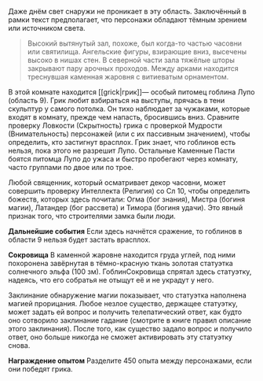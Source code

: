 Даже днём свет снаружи не проникает в эту область. Заключённый в рамки текст предполагает, что персонажи обладают тёмным зрением или источником света.

> Высокий вытянутый зал, похоже, был когда-то частью часовни или святилища. Ангельские фигуры, взирающие вниз, высечены высоко в нишах стен. В северной части зала тяжёлые шторы закрывают пару арочных проходов. Между арками находится треснувшая каменная жаровня с витиеватым орнаментом.

В этой комнате находится [[grick|грик]]— особый питомец гоблина Лупо (область 9). Грик любит взбираться на выступы, прячась в тени скульптур у самого потолка. Он тихо наблюдает за чужаками, которые входят в комнату, прежде чем напасть, бросившись вниз. Сравните проверку Ловкости (Скрытность) грика с проверкой Мудрости (Внимательность) персонажей (или с их пассивным значением), чтобы определить, кто застигнут врасплох. Грик знает, что гоблинов есть нельзя, пока этого не разрешит Лупо. Остальные Каменные Пасти боятся питомца Лупо до ужаса и быстро пробегают через комнату, часто группами по двое или по трое.

Любой священник, который осматривает декор часовни, может совершить проверку Интеллекта (Религия) со Сл 10, чтобы определить божеств, которых здесь почитали: Огма (бог знания), Мистра (богиня магии), Латандер (бог рассвета) и Тимора (богиня удачи). Это явный признак того, что строителями замка были люди.

**Дальнейшие события** Если здесь начнётся сражение, то гоблинов в области 9 нельзя будет застать врасплох.

**Сокровища** В каменной жаровне находится груда углей, под ними похоронена завёрнутая в тёмно-красную ткань золотая статуэтка солнечного эльфа (100 зм). ГоблинСокровища спрятал здесь статуэтку, надеясь, что его собратья не отыщут её и не украдут у него.

Заклинание обнаружение магии показывает, что статуэтка наполнена магией прорицания. Любое незлое существо, держащее статуэтку, может задать ей вопрос и получить телепатический ответ, как будто оно сотворило заклинание гадание (смотрите в книге правил описание этого заклинания). После того, как существо задало вопрос и получило ответ, оно больше никогда не сможет активировать эту статуэтку снова.

**Награждение опытом** Разделите 450 опыта между персонажами, если они победят грика.